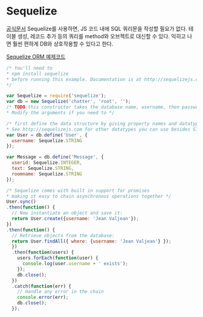 # Sequelize
[공식문서](docs.sequelizejs.com)
Sequelize를 사용하면, JS 코드 내에 SQL 쿼리문을 작성할 필요가 없다. 테이블 생성, 레코드 추가 등의 쿼리를 method와 오브젝트로 대신할 수 있다. 익히고 나면 훨씬 편하게 DB와 상호작용할 수 있다고 한다.

[Sequelize ORM 예제코드](https://gist.github.com/yun-sangho/ba7ab9b88211d1cea4ee199d69b58f6d)
```javascript
/* You'll need to
* npm install sequelize
* before running this example. Documentation is at http://sequelizejs.com/
*/

var Sequelize = require('sequelize');
var db = new Sequelize('chatter', 'root', '');
/* TODO this constructor takes the database name, username, then password.
* Modify the arguments if you need to */

/* first define the data structure by giving property names and datatypes
* See http://sequelizejs.com for other datatypes you can use besides STRING. */
var User = db.define('User', {
  username: Sequelize.STRING
});

var Message = db.define('Message', {
  userid: Sequelize.INTEGER,
  text: Sequelize.STRING,
  roomname: Sequelize.STRING
});

/* Sequelize comes with built in support for promises
* making it easy to chain asynchronous operations together */
User.sync()
.then(function() {
  // Now instantiate an object and save it:
  return User.create({username: 'Jean Valjean'});
})
.then(function() {
  // Retrieve objects from the database:
  return User.findAll({ where: {username: 'Jean Valjean'} });
  })
  .then(function(users) {
    users.forEach(function(user) {
      console.log(user.username + ' exists');
    });
    db.close();
  })
  .catch(function(err) {
    // Handle any error in the chain
    console.error(err);
    db.close();
  });
```
<!--stackedit_data:
eyJoaXN0b3J5IjpbLTEyODkwNDU4Niw0Mjk1MTkwOTFdfQ==
-->